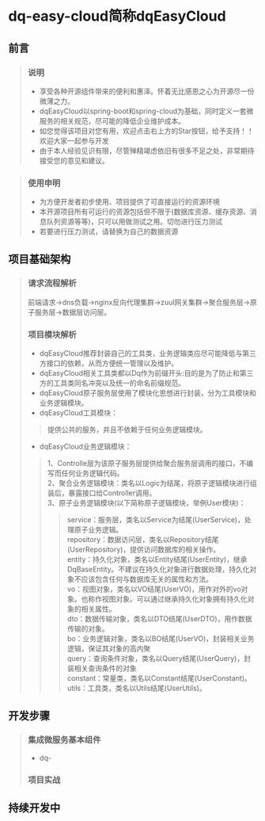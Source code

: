 # dq-easy-cloud简称dqEasyCloud
## 前言
> ### 说明
> * 享受各种开源组件带来的便利和惠泽。怀着无比感恩之心为开源尽一份微薄之力。<br/>
> * dqEasyCloud以spring-boot和spring-cloud为基础，同时定义一套微服务的相关规范，尽可能的降低企业维护成本。<br/>
> * 如您觉得该项目对您有用，欢迎点击右上方的Star按钮，给予支持！！欢迎大家一起参与开发<br/>
> * 由于本人经验见识有限，尽管殚精竭虑依旧有很多不足之处，非常期待接受您的意见和建议。<br/>

> ### 使用申明
> * 为方便开发者初步使用、项目提供了可直接运行的资源环境<br/>
> * 本开源项目所有可运行的资源包括但不限于(数据库资源、缓存资源、消息队列资源等等)，只可以用做测试之用。切勿进行压力测试<br/>
> * 若要进行压力测试，请替换为自己的数据资源<br/>

## 项目基础架构
> ### 请求流程解析
> 前端请求->dns负载->nginx反向代理集群->zuul网关集群->聚合服务层->原子服务层->数据层访问层。<br/>
> ### 项目模块解析
> * dqEasyCloud推荐封装自己的工具类，业务逻辑类应尽可能降低与第三方接口的依赖，从而方便统一管理以及维护。<br/>
> * dqEasyCloud相关工具类都以Dq作为前缀开头:目的是为了防止和第三方的工具类同名冲突以及统一的命名前缀规范。<br/>
> * dqEasyCloud原子服务层使用了模块化思想进行封装，分为工具模块和业务逻辑模块。
> * dqEasyCloud工具模块：
>> 提供公共的服务，并且不依赖于任何业务逻辑模块。<br/>
> * dqEasyCloud业务逻辑模块：
>> 1、Controlle层为该原子服务层提供给聚合服务层调用的接口，不编写而任何业务逻辑代码。<br/>
>> 2、聚合业务逻辑模块：类名以Logic为结尾，将原子逻辑模块进行组装后，暴露接口给Controller调用。<br/>
>> 3、原子业务逻辑模块(以下简称原子逻辑模块，举例User模块)：<br/>
>>> service：服务层，类名以Service为结尾(UserService)，处理原子业务逻辑。<br/>
>>> repository：数据访问层，类名以Repository结尾(UserRepository)，提供访问数据库的相关操作。<br/>
>>> entity：持久化对象，类名以Entity结尾(UserEntity)，继承DqBaseEntity。不建议在持久化对象进行数据处理，持久化对象不应该包含任何与数据库无关的属性和方法。<br/>
>>> vo：视图对象，类名以VO结尾(UserVO)，用作对外的vo对象。也称作视图对象。可以通过继承持久化对象拥有持久化对象的相关属性。<br/>
>>> dto：数据传输对象，类名以DTO结尾(UserDTO)，用作数据传输的对象。<br/>
>>> bo：业务逻辑对象，类名以BO结尾(UserVO)，封装相关业务逻辑，保证其对象的高内聚<br/>
>>> query：查询条件对象，类名以Query结尾(UserQuery)，封装相关查询条件的对象<br/>
>>> constant：常量类，类名以Constant结尾(UserConstant)。<br/>
>>> utils：工具类，类名以Utils结尾(UserUtils)。<br/>



## 开发步骤
> ### 集成微服务基本组件
> * dq-
> ### 项目实战
## 持续开发中
